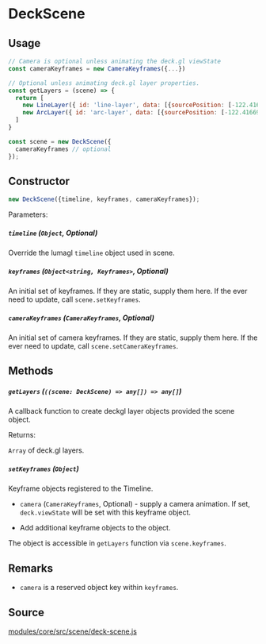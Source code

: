 # DeckScene

## Usage

```js
// Camera is optional unless animating the deck.gl viewState
const cameraKeyframes = new CameraKeyframes({...})

// Optional unless animating deck.gl layer properties.
const getLayers = (scene) => {
  return [
    new LineLayer({ id: 'line-layer', data: [{sourcePosition: [-122.41669, 37.7853], targetPosition: [-122.41669, 37.781]}] }),
    new ArcLayer({ id: 'arc-layer', data: [{sourcePosition: [-122.41669, 37.7853], targetPosition: [-122.41669, 37.781]}] })
  ]
}

const scene = new DeckScene({
  cameraKeyframes // optional
});
```

## Constructor

```js
new DeckScene({timeline, keyframes, cameraKeyframes});
```

Parameters:

##### `timeline` (`Object`, Optional)

Override the lumagl `timeline` object used in scene.

##### `keyframes` (`Object<string, Keyframes>`, Optional)

An initial set of keyframes. If they are static, supply them here. If the ever need to update, call `scene.setKeyframes`.

##### `cameraKeyframes` (`CameraKeyframes`, Optional)

An initial set of camera keyframes. If they are static, supply them here. If the ever need to update, call `scene.setCameraKeyframes`.

## Methods

##### `getLayers` (`((scene: DeckScene) => any[]) => any[]`)

A callback function to create deckgl layer objects provided the scene object.

Returns:

`Array` of deck.gl layers.

##### `setKeyframes` (`Object`)

Keyframe objects registered to the Timeline.

- `camera` (`CameraKeyframes`, Optional) - supply a camera animation. If set, `deck.viewState` will be set with this keyframe object.

- Add additional keyframe objects to the object.

The object is accessible in `getLayers` function via `scene.keyframes`.

## Remarks

- `camera` is a reserved object key within `keyframes`.


## Source

[modules/core/src/scene/deck-scene.js](https://github.com/uber/hubble.gl/blob/master/modules/core/src/scene/deck-scene.js)
